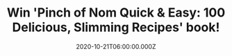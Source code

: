 ---
campaign-uuid: "c-c16e00af-319f-44a2-83e5-57acc5c26ad9"
type: "Competition"
category: "Gifts"
date: "2020-10-21T06:00:00.000Z"
end-date: "2020-12-21T23:59:00.000Z"
disable-form: false
is_promoted: true
has_entry_page: true
title: "Win 'Pinch of Nom Quick & Easy: 100 Delicious, Slimming Recipes' book!"
competition-description: "<p>As always with Pinch of Nom, the food tastes so good\
  \ you won't guess the low calorie count. The dishes are guaranteed to fill you up\
  \ and keep you satisfied for longer. Every recipe has been carefully tried and tested,\
  \ featuring easy-to-source ingredients. We are giving away a copy of 'Pinch of Nom\
  \ Quick & Easy: 100 Delicious, Slimming Recipes' book to a lucky member.</p>\n<p>Click\
  \ below for a chance to win.</p>\n"
hero-header: "Win 'Pinch of Nom Quick & Easy: 100 Delicious, Slimming Recipes' book!"
terms-confirmation: "N/A"
banner-img: "https://assets.expresslyapp.com/asset-94319563-3382-41be-99fc-eede2a6719eb.jpg"
logo-left-href: "http://club.expressly.io"
logo-left-image: "https://assets.expresslyapp.com/asset-5ef08fd7-60f9-4593-a5e6-2a141b883578.jpg"
logo-left-title: "Expressly club"
bg-image-hero: "https://assets.expresslyapp.com/asset-6f634c5f-fdea-419e-bc0f-524bb6110306.jpg"
bg-image-first: "https://assets.expresslyapp.com/asset-bbe059ad-10a9-4039-a4ce-468858f94f2f.jpg"
section1-content: "<p>Featuring four-ingredient dishes, one-pot family favourites,\
  \ big batch basics, and speedy sweet treats, Pinch of Nom Quick & Easy is full of\
  \ everyday recipes with simple methods and massive flavour.</p>\n<p>As always with\
  \ Pinch of Nom, the food tastes so good you won't guess the low calorie count. The\
  \ dishes are guaranteed to fill you up and keep you satisfied for longer. Every\
  \ recipe has been carefully tried and tested, featuring easy-to-source ingredients.\
  \ To be completely accessible the recipes don't include diet points, and are compatible\
  \ with the principles of the UK's most popular diet programmes.</p>\n<p>'These fast,\
  \ healthy recipes are so easy and made with simple-to-find ingredients. We’re so\
  \ proud of this food that the whole family can enjoy together.' – Kate & Kay</p>\n"
entry-title: "Win 'Pinch of Nom Quick & Easy: 100 Delicious, Slimming Recipes' book!"
entry-content: "<p>Enter the draw to win 'Pinch of Nom Quick &amp; Easy: 100 Delicious,\
  \ Slimming Recipes' book by completing the form below before 23:59 on the 21st of\
  \ December 2020.</p>\n"
has-winner: false
prize-description: "'Pinch of Nom Quick & Easy: 100 Delicious, Slimming Recipes' book!"
special-conditions: "Multiple entries are allowed up to one every day."
country-restrictions:
- "GB"
---